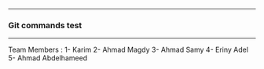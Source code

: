 ***********************
### Git commands test
***********************

Team Members :
1- Karim 
2- Ahmad Magdy
3- Ahmad Samy
4- Eriny Adel
5- Ahmad Abdelhameed


